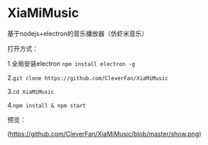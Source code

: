 # XiaMiMusic
基于nodejs+electron的音乐播放器（仿虾米音乐）

打开方式：

1.全局安装electron
    ```
    npm install electron -g
    ```
    
2.```git clone https://github.com/CleverFan/XiaMiMusic```

3.```cd XiaMiMusic```

4.```npm install & npm start```

预览：

(https://github.com/CleverFan/XiaMiMusic/blob/master/show.png)

